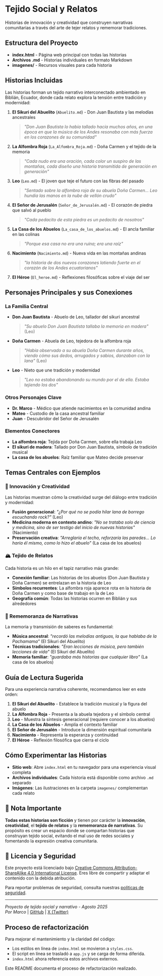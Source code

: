 # Tejido Social y Relatos

Historias de innovación y creatividad que construyen narrativas comunitarias a través del arte de tejer relatos y rememorar tradiciones.

## Estructura del Proyecto

- **index.html** - Página web principal con todas las historias
- **Archivos .md** - Historias individuales en formato Markdown
- **imagenes/** - Recursos visuales para cada historia

## Historias Incluidas

Las historias forman un tejido narrativo interconectado ambientado en Biblián, Ecuador, donde cada relato explora la tensión entre tradición y modernidad:

1. **El Sikuri del Abuelito** (`Abuelito.md`) - Don Juan Bautista y las melodías ancestrales
   > *"Don Juan Bautista lo había tallado hacía muchos años, en una época en que la música de los Andes resonaba con más fuerza en los corazones de su comunidad"*

2. **La Alfombra Roja** (`La_Alfombra_Roja.md`) - Doña Carmen y el tejido de la memoria
   > *"Cada nudo era una oración, cada color un suspiro de las montañas, cada diseño una historia transmitida de generación en generación"*

3. **Leo** (`Leo.md`) - El joven que teje el futuro con las fibras del pasado
   > *"Sentado sobre la alfombra roja de su abuela Doña Carmen... Leo hundía las manos en la nube de vellón crudo"*

4. **El Señor de Jerusalén** (`Señor_de_Jerusalén.md`) - El corazón de piedra que salvó al pueblo
   > *"Cada pedacito de esta piedra es un pedacito de nosotros"*

5. **La Casa de los Abuelos** (`La_casa_de_los_abuelos.md`) - El ancla familiar en las colinas
   > *"Porque esa casa no era una ruina; era una raíz"*

6. **Nacimiento** (`Nacimiento.md`) - Nueva vida en las montañas andinas
   > *"la historia de dos nuevos corazones latiendo fuerte en el corazón de los Andes ecuatorianos"*

7. **El Héroe** (`El_heroe.md`) - Reflexiones filosóficas sobre el viaje del ser

## Personajes Principales y sus Conexiones

### La Familia Central
- **Don Juan Bautista** - Abuelo de Leo, tallador del sikuri ancestral
  > *"Su abuelo Don Juan Bautista tallaba la memoria en madera"* (Leo)

- **Doña Carmen** - Abuela de Leo, tejedora de la alfombra roja
  > *"Había observado a su abuela Doña Carmen durante años, viendo cómo sus dedos, arrugados y sabios, danzaban con la lana"* (Leo)

- **Leo** - Nieto que une tradición y modernidad
  > *"Leo no estaba abandonando su mundo por el de ella. Estaba tejiendo los dos"*

### Otros Personajes Clave
- **Dr. Marco** - Médico que atiende nacimientos en la comunidad andina
- **Mateo** - Custodio de la casa ancestral familiar
- **Juan** - Descubridor del Señor de Jerusalén

### Elementos Conectores
- **La alfombra roja**: Tejida por Doña Carmen, sobre ella trabaja Leo
- **El sikuri de madera**: Tallado por Don Juan Bautista, símbolo de tradición musical
- **La casa de los abuelos**: Raíz familiar que Mateo decide preservar

## Temas Centrales con Ejemplos

### 🧵 Innovación y Creatividad
Las historias muestran cómo la creatividad surge del diálogo entre tradición y modernidad:

- **Fusión generacional**: *"¿Por qué no se podía hilar lana de borrego escuchando rock?"* (Leo)
- **Medicina moderna en contexto andino**: *"No se trataba solo de ciencia y medicina, sino de ser testigo del inicio de nuevas historias"* (Nacimiento)
- **Preservación creativa**: *"Arreglaría el techo, reforzaría las paredes... Lo haría él mismo, como lo hizo el abuelo"* (La casa de los abuelos)

### 🏔️ Tejido de Relatos
Cada historia es un hilo en el tapiz narrativo más grande:

- **Conexión familiar**: Las historias de los abuelos (Don Juan Bautista y Doña Carmen) se entrelazan en la historia de Leo
- **Símbolos recurrentes**: La alfombra roja aparece rota en la historia de Doña Carmen y como base de trabajo en la de Leo
- **Geografía común**: Todas las historias ocurren en Biblián y sus alrededores

### 📿 Rememoranza de Narrativas
La memoria y transmisión de saberes es fundamental:

- **Música ancestral**: *"recordó las melodías antiguas, la que hablaba de la Pachamama"* (El Sikuri del Abuelito)
- **Técnicas tradicionales**: *"Eran lecciones de música, pero también lecciones de vida"* (El Sikuri del Abuelito)
- **Memoria familiar**: *"guardaba más historias que cualquier libro"* (La casa de los abuelos)

## Guía de Lectura Sugerida

Para una experiencia narrativa coherente, recomendamos leer en este orden:

1. **El Sikuri del Abuelito** - Establece la tradición musical y la figura del abuelo
2. **La Alfombra Roja** - Presenta a la abuela tejedora y el símbolo central
3. **Leo** - Muestra la síntesis generacional (requiere conocer a los abuelos)
4. **La Casa de los Abuelos** - Amplía el contexto familiar
5. **El Señor de Jerusalén** - Introduce la dimensión espiritual comunitaria
6. **Nacimiento** - Representa la esperanza y continuidad
7. **El Héroe** - Reflexión filosófica que cierra el ciclo

## Cómo Experimentar las Historias

- **Sitio web**: Abre `index.html` en tu navegador para una experiencia visual completa
- **Archivos individuales**: Cada historia está disponible como archivo `.md` separado
- **Imágenes**: Las ilustraciones en la carpeta `imagenes/` complementan cada relato

## 🧵 Nota Importante

**Todas estas historias son ficción** y tienen por carácter la **innovación**, **creatividad**, el **tejido de relatos** y la **rememoranza de narrativas**. Su propósito es crear un espacio donde se compartan historias que construyan tejido social, evitando el mal uso de redes sociales y fomentando la expresión creativa comunitaria.

## 📄 Licencia y Seguridad

Este proyecto está licenciado bajo [Creative Commons Attribution-ShareAlike 4.0 International License](LICENSE). Eres libre de compartir y adaptar el contenido con la debida atribución.

Para reportar problemas de seguridad, consulta nuestras [políticas de seguridad](SECURITY.md).

---
*Proyecto de tejido social y narrativo - Agosto 2025*  
*Por Marco* | [GitHub](https://github.com/MarcoS9309) | [X (Twitter)](https://x.com/MarcoS9309)
## Proceso de refactorización

Para mejorar el mantenimiento y la claridad del código:
- Los estilos en línea de `index.html` se movieron a `styles.css`.
- El script en línea se trasladó a `app.js` y se carga de forma diferida.
- `index.html` ahora referencia estos archivos externos.

Este README documenta el proceso de refactorización realizado.
